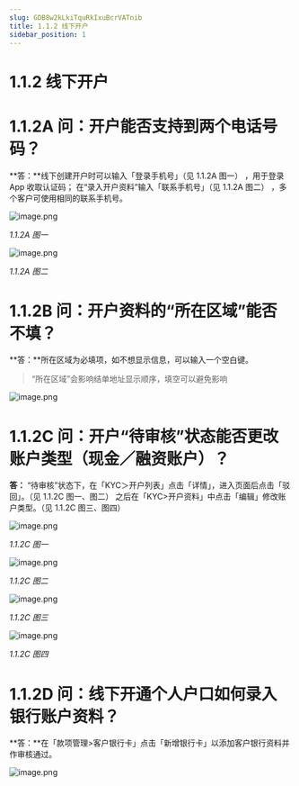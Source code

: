 ```yaml
---
slug: GDB8w2kLkiTquRkIxuBcrVATnib
title: 1.1.2 线下开户
sidebar_position: 1
---
```



# 1.1.2 线下开户


# 1.1.2A 问：开户能否支持到两个电话号码？


**答：**线下创建开户时可以输入「登录手机号」（见 1.1.2A 图一） ，用于登录 App 收取认证码；
在“录入开户资料”输入「联系手机号」（见 1.1.2A 图二） ，多个客户可使用相同的联系手机号。


![image.png](/assets/29860a19b8373fd5e5e897ca4535b9ac.png)


_1.1.2A 图一_


![image.png](/assets/8b7b1ee415b1a3068875e7d9e78577d8.png)


_1.1.2A 图二_


# 1.1.2B 问：开户资料的“所在区域”能否不填？


**答：**所在区域为必填项，如不想显示信息，可以输入一个空白键。

> “所在区域”会影响结单地址显示顺序，填空可以避免影响

![image.png](/assets/d1390c76af885f500907da0c5f88ee50.png)


# 1.1.2C 问：开户“待审核”状态能否更改账户类型（现金／融资账户）？


**答：** “待审核”状态下，在「KYC＞开户列表」点击「详情」，进入页面后点击「驳回」。（见 1.1.2C 图一、图二）
之后在「KYC>开户资料」中点击「编辑」修改账户类型。（见 1.1.2C 图三、图四）


![image.png](/assets/5d8fd5ad763bec17187ace76e1944c3d.png)


_1.1.2C 图一_


![image.png](/assets/f4dacdc93beb1a089c198de6013c96b1.png)


_1.1.2C 图二_


![image.png](/assets/2051a3d8214e1e60d00abe3920724aa2.png)


_1.1.2C 图三_


![image.png](/assets/63809f4c9d88800802af44d7026d0213.png)


_1.1.2C 图四_


# 1.1.2D 问：线下开通个人户口如何录入银行账户资料？


**答：**在「款项管理>客户银行卡」点击「新增银行卡」以添加客户银行资料并作审核通过。


![image.png](/assets/14a463fcbf695a4e64d93dbf793627a7.png)

